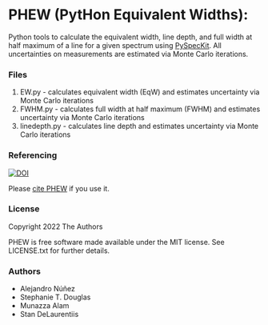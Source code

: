 # PHEW (PytHon Equivalent Widths): 

Python tools to calculate the equivalent width, line depth, and full width at half maximum of a line for a given spectrum using  [PySpecKit](https://github.com/pyspeckit/pyspeckit). All uncertainties on measurements are estimated via Monte Carlo iterations.  

### Files
1. EW.py - calculates equivalent width (EqW) and estimates uncertainty via Monte Carlo iterations
2. FWHM.py - calculates full width at half maximum (FWHM) and estimates uncertainty via Monte Carlo iterations 
3. linedepth.py - calculates line depth and estimates uncertainty via Monte Carlo iterations

### Referencing
[![DOI](https://zenodo.org/badge/DOI/10.5281/zenodo.6422571.svg)](https://doi.org/10.5281/zenodo.6422571)

Please [cite PHEW](https://doi.org/10.5281/zenodo.6422571) if you use it. 

### License
Copyright 2022 The Authors

PHEW is free software made available under the MIT license. See LICENSE.txt for further details.

### Authors
 - Alejandro Núñez
 - Stephanie T. Douglas
 - Munazza Alam
 - Stan DeLaurentiis
